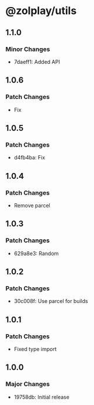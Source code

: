 # @zolplay/utils

## 1.1.0

### Minor Changes

- 7daeff1: Added API

## 1.0.6

### Patch Changes

- Fix

## 1.0.5

### Patch Changes

- d4fb4ba: Fix

## 1.0.4

### Patch Changes

- Remove parcel

## 1.0.3

### Patch Changes

- 629a8e3: Random

## 1.0.2

### Patch Changes

- 30c008f: Use parcel for builds

## 1.0.1

### Patch Changes

- Fixed type import

## 1.0.0

### Major Changes

- 19758db: Initial release
